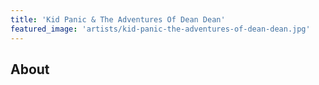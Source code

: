 ```yaml
---
title: 'Kid Panic & The Adventures Of Dean Dean'
featured_image: 'artists/kid-panic-the-adventures-of-dean-dean.jpg'
---
```


## About


